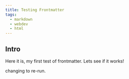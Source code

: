 ```yaml
---
title: Testing Frontmatter
tags:
  - markdown
  - webdev
  - html
---
```

## Intro
Here it is, my first test of frontmatter. Lets see if it works!

changing to re-run.
